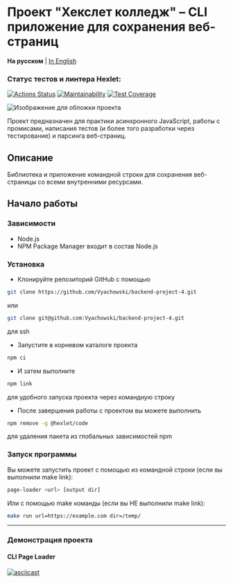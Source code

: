 # Проект "Хекслет колледж" – CLI приложение для сохранения веб-страниц

**На русском** | [In English](README.md)

### Статус тестов и линтера Hexlet:
[![Actions Status](https://github.com/Vyachowski/backend-project-4/actions/workflows/hexlet-check.yml/badge.svg)](https://github.com/Vyachowski/backend-project-4/actions)
[![Maintainability](https://api.codeclimate.com/v1/badges/6466423d05eea596cd5d/maintainability)](https://codeclimate.com/github/Vyachowski/backend-project-4/maintainability)
[![Test Coverage](https://api.codeclimate.com/v1/badges/6466423d05eea596cd5d/test_coverage)](https://codeclimate.com/github/Vyachowski/backend-project-4/test_coverage)

![Изображение для обложки проекта](cover.png)

Проект предназначен для практики асинхронного JavaScript, работы с промисами, написания тестов (и более того разработки через тестирование) и парсинга веб-страниц.

## Описание

Библиотека и приложение командной строки для сохранения веб-страницы со всеми внутренними ресурсами.

## Начало работы

### Зависимости

* Node.js
* NPM Package Manager входит в состав Node.js

### Установка

* Клонируйте репозиторий GitHub с помощью

```sh
git clone https://github.com/Vyachowski/backend-project-4.git
```

или

```sh
git clone git@github.com:Vyachowski/backend-project-4.git
```
для ssh
* Запустите в корневом каталоге проекта

```sh
npm ci
```

* И затем выполните

```sh
npm link
```

для удобного запуска проекта через командную строку
* После завершения работы с проектом вы можете выполнить

```sh
npm remove -g @hexlet/code
```

для удаления пакета из глобальных зависимостей npm

### Запуск программы

Вы можете запустить проект с помощью из командной строки (если вы выполнили make link):

```sh
page-loader <url> [output dir]
```

Или с помощью make команды (если вы НЕ выполнили make link):

```sh
make run url=https://example.com dir=/temp/
```
___

### Демонстрация проекта

#### CLI Page Loader

[![asciicast](https://asciinema.org/a/622629.svg)](https://asciinema.org/a/622629)
